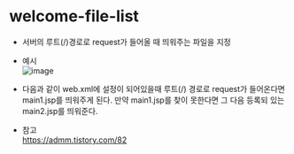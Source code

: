 <h1>welcome-file-list</h1>

- 서버의 루트(/)경로로 request가 들어올 때 띄워주는 파일을 지정<br>
- 예시<br>
 ![image](https://user-images.githubusercontent.com/44339530/98515586-938bd200-22ae-11eb-9810-5c5ab0efcc3c.png)<br>

 - 다음과 같이 web.xml에 설정이 되어있을때 루트(/) 경로로 request가 들어온다면 main1.jsp를 띄워주게 된다. 만약 main1.jsp를 찾이 못한다면 그 다음 등록되 있는 main2.jsp를 띄워준다.<br>

 - 참고<br>
 https://admm.tistory.com/82

